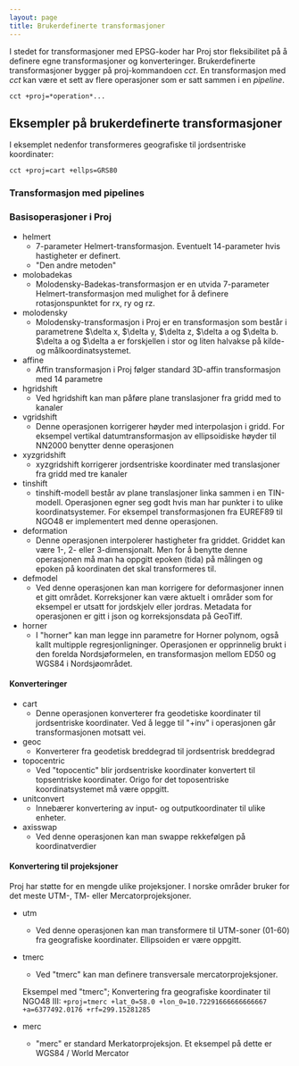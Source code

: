 ```yaml
---
layout: page
title: Brukerdefinerte transformasjoner
---
```


I stedet for transformasjoner med EPSG-koder har Proj stor fleksibilitet på å definere egne transformasjoner og konverteringer. Brukerdefinerte transformasjoner bygger på proj-kommandoen *cct*. En transformasjon med *cct* kan være et sett av flere operasjoner som er satt sammen i en *pipeline*.		


``cct +proj=*operation*...``		


## Eksempler på brukerdefinerte transformasjoner

I eksemplet nedenfor transformeres geografiske til jordsentriske koordinater:

``cct +proj=cart +ellps=GRS80``		


### Transformasjon med pipelines



### Basisoperasjoner i Proj


* helmert
	* 7-parameter Helmert-transformasjon. Eventuelt 14-parameter hvis hastigheter er definert.
	- "Den andre metoden"
* molobadekas
	* Molodensky-Badekas-transformasjon er en utvida 7-parameter Helmert-transformasjon med mulighet for å definere rotasjonspunktet for rx, ry og rz.
* molodensky
	* Molodensky-transformasjon i Proj er en transformasjon som består i parametrene $\delta x, $\delta y, $\delta z, $\delta a og $\delta b. $\delta a og $\delta a er forskjellen i stor og liten halvakse på kilde- og målkoordinatsystemet. 
* affine
	* Affin transformasjon i Proj følger standard 3D-affin transformasjon med 14 parametre
* hgridshift
	* Ved hgridshift kan man påføre plane translasjoner fra gridd med to kanaler
* vgridshift
	* Denne operasjonen korrigerer høyder med interpolasjon i gridd. For eksempel vertikal datumtransformasjon av ellipsoidiske høyder til NN2000 benytter denne operasjonen
* xyzgridshift
	* xyzgridshift korrigerer jordsentriske koordinater med translasjoner fra gridd med tre kanaler
* tinshift
	* tinshift-modell består av plane translasjoner linka sammen i en TIN-modell. Operasjonen egner seg godt hvis man har punkter i to ulike koordinatsystemer. For eksempel transformasjonen fra EUREF89 til NGO48 er implementert med denne operasjonen.
* deformation
	* Denne operasjonen interpolerer hastigheter fra griddet. Griddet kan være 1-, 2- eller 3-dimensjonalt. Men for å benytte denne operasjonen må man ha oppgitt epoken (tida) på målingen og epoken på koordinaten det skal transformeres til.
* defmodel
	* Ved denne operasjonen kan man korrigere for deformasjoner innen et gitt området. Korreksjoner kan være aktuelt i områder som for eksempel er utsatt for jordskjelv eller jordras. Metadata for operasjonen er gitt i json og korreksjonsdata på GeoTiff.
* horner
	* I "horner" kan man legge inn parametre for Horner polynom, også kallt multipple regresjonligninger. Operasjonen er opprinnelig brukt i den forelda Nordsjøformelen, en transformasjon mellom ED50 og WGS84 i Nordsjøområdet.

#### Konverteringer

* cart
	 * Denne operasjonen konverterer fra geodetiske koordinater til jordsentriske koordinater. Ved å legge til "+inv" i operasjonen går transformasjonen motsatt vei.
* geoc
	 * Konverterer fra geodetisk breddegrad til jordsentrisk breddegrad
* topocentric
	 * Ved "topocentic" blir jordsentriske koordinater konvertert til topsentriske koordinater. Origo for det toposentriske koordinatsystemet må være oppgitt.
* unitconvert
	 * Innebærer konvertering av input- og outputkoordinater til ulike enheter.
* axisswap
	 * Ved denne operasjonen kan man swappe rekkefølgen på koordinatverdier

#### Konvertering til projeksjoner

Proj har støtte for en mengde ulike projeksjoner. I norske områder bruker for det meste UTM-, TM- eller Mercatorprojeksjoner.

* utm
	 * Ved denne operasjonen kan man transformere til UTM-soner (01-60) fra geografiske koordinater. Ellipsoiden er være oppgitt. 
* tmerc
	 * Ved "tmerc" kan man definere transversale mercatorprojeksjoner.		
	
	Eksempel med "tmerc"; Konvertering fra geografiske koordinater til NGO48 III:
	``+proj=tmerc +lat_0=58.0 +lon_0=10.72291666666666667 +a=6377492.0176 +rf=299.15281285``	 
* merc
	 * "merc" er standard Merkatorprojeksjon. Et eksempel på dette er WGS84 / World Mercator
